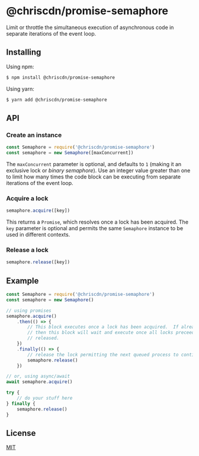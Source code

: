 # @chriscdn/promise-semaphore

Limit or throttle the simultaneous execution of asynchronous code in separate iterations of the event loop.

## Installing

Using npm:

```bash
$ npm install @chriscdn/promise-semaphore
```

Using yarn:

```bash
$ yarn add @chriscdn/promise-semaphore
```

## API

### Create an instance

```js
const Semaphore = require('@chriscdn/promise-semaphore')
const semaphore = new Semaphore([maxConcurrent])
```

The `maxConcurrent` parameter is optional, and defaults to `1` (making it an exclusive lock or *binary semaphore*).  Use an integer value greater than one to limit how many times the code block can be executing from separate iterations of the event loop.

### Acquire a lock

```js
semaphore.acquire([key])
```

This returns a `Promise`, which resolves once a lock has been acquired.  The `key` parameter is optional and permits the same `Semaphore` instance to be used in different contexts.

### Release a lock

```js
semaphore.release([key])
```

## Example

```js
const Semaphore = require('@chriscdn/promise-semaphore')
const semaphore = new Semaphore()

// using promises
semaphore.acquire()
	.then(() => {
		// This block executes once a lock has been acquired.  If already locked
		// then this block will wait and execute once all locks preceeding it have been
		// released.
	})
	.finally(() => {
		// release the lock permitting the next queued process to continue
		semaphore.release()
	})

// or, using async/await
await semaphore.acquire()

try {
	// do your stuff here
} finally {
	semaphore.release()
}
```

## License

[MIT](LICENSE)